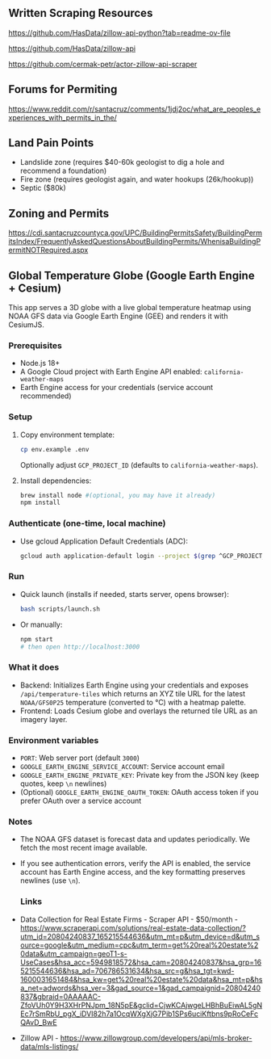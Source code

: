 ## Written Scraping Resources

https://github.com/HasData/zillow-api-python?tab=readme-ov-file

https://github.com/HasData/zillow-api

https://github.com/cermak-petr/actor-zillow-api-scraper

## Forums for Permiting

https://www.reddit.com/r/santacruz/comments/1jdj2oc/what_are_peoples_experiences_with_permits_in_the/

## Land Pain Points

- Landslide zone (requires $40-60k geologist to dig a hole and recommend a foundation)
- Fire zone (requires geologist again, and water hookups (26k/hookup))
- Septic ($80k)

## Zoning and Permits

https://cdi.santacruzcountyca.gov/UPC/BuildingPermitsSafety/BuildingPermitsIndex/FrequentlyAskedQuestionsAboutBuildingPermits/WhenisaBuildingPermitNOTRequired.aspx


## Global Temperature Globe (Google Earth Engine + Cesium)

This app serves a 3D globe with a live global temperature heatmap using NOAA GFS data via Google Earth Engine (GEE) and renders it with CesiumJS.

### Prerequisites
- Node.js 18+
- A Google Cloud project with Earth Engine API enabled: `california-weather-maps`
- Earth Engine access for your credentials (service account recommended)

### Setup
1. Copy environment template:
   ```bash
   cp env.example .env
   ```
   Optionally adjust `GCP_PROJECT_ID` (defaults to `california-weather-maps`).

2. Install dependencies:
   ```bash
   brew install node #(optional, you may have it already)
   npm install
   ```



### Authenticate (one-time, local machine)
- Use gcloud Application Default Credentials (ADC):
  ```bash
  gcloud auth application-default login --project $(grep ^GCP_PROJECT_ID .env | cut -d= -f2)
  ```

### Run
- Quick launch (installs if needed, starts server, opens browser):
  ```bash
  bash scripts/launch.sh
  ```

- Or manually:
  ```bash
  npm start
  # then open http://localhost:3000
  ```

### What it does
- Backend: Initializes Earth Engine using your credentials and exposes `/api/temperature-tiles` which returns an XYZ tile URL for the latest `NOAA/GFS0P25` temperature (converted to °C) with a heatmap palette.
- Frontend: Loads Cesium globe and overlays the returned tile URL as an imagery layer.

### Environment variables
- `PORT`: Web server port (default `3000`)
- `GOOGLE_EARTH_ENGINE_SERVICE_ACCOUNT`: Service account email
- `GOOGLE_EARTH_ENGINE_PRIVATE_KEY`: Private key from the JSON key (keep quotes, keep `\n` newlines)
- (Optional) `GOOGLE_EARTH_ENGINE_OAUTH_TOKEN`: OAuth access token if you prefer OAuth over a service account

### Notes
- The NOAA GFS dataset is forecast data and updates periodically. We fetch the most recent image available.
- If you see authentication errors, verify the API is enabled, the service account has Earth Engine access, and the key formatting preserves newlines (use `\n`).

  ### Links
- Data Collection for Real Estate Firms - Scraper API - $50/month - https://www.scraperapi.com/solutions/real-estate-data-collection/?utm_id=20804240837_165215544636&utm_mt=p&utm_device=d&utm_source=google&utm_medium=cpc&utm_term=get%20real%20estate%20data&utm_campaign=geoT1-s-UseCases&hsa_acc=5949818572&hsa_cam=20804240837&hsa_grp=165215544636&hsa_ad=706786531634&hsa_src=g&hsa_tgt=kwd-1600031651484&hsa_kw=get%20real%20estate%20data&hsa_mt=p&hsa_net=adwords&hsa_ver=3&gad_source=1&gad_campaignid=20804240837&gbraid=0AAAAAC-ZfoVUh0Y9H3XHrPNJpm_18N5pE&gclid=CjwKCAjwgeLHBhBuEiwAL5gNEc7rSmRbU_pgX_iDVI82h7a1OcqWXgXjG7Pib1SPs6uciKftbns9pRoCeFcQAvD_BwE

- Zillow API - https://www.zillowgroup.com/developers/api/mls-broker-data/mls-listings/


